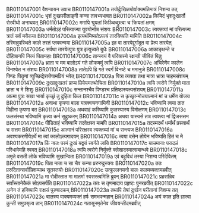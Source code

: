 BR0110147001	वैशम्पायन उवाच
BR0110147001a	तयोर्दुःखितयोर्वाक्यमतिमात्रं निशम्य तत्
BR0110147001c	भृशं दुःखपरीताङ्गी कन्या तावभ्यभाषत
BR0110147002a	किमिदं भृशदुःखार्तौ रोरवीथो अनाथवत्
BR0110147002c	ममापि श्रूयतां किञ्चिच्छ्रुत्वा च क्रियतां क्षमम्
BR0110147003a	धर्मतोऽहं परित्याज्या युवयोर्नात्र संशयः
BR0110147003c	त्यक्तव्यां मां परित्यज्य त्रातं सर्वं मयैकया
BR0110147004a	इत्यर्थमिष्यतेऽपत्यं तारयिष्यति मामिति
BR0110147004c	तस्मिन्नुपस्थिते काले तरतं प्लववन्मया
BR0110147005a	इह वा तारयेद्दुर्गादुत वा प्रेत्य तारयेत्
BR0110147005c	सर्वथा तारयेत्पुत्रः पुत्र इत्युच्यते बुधैः
BR0110147006a	आकाङ्क्षन्ते च दौहित्रानपि नित्यं पितामहाः
BR0110147006c	तान्स्वयं वै परित्रास्ये रक्षन्ती जीवितं पितुः
BR0110147007a	भ्राता च मम बालोऽयं गते लोकममुं त्वयि
BR0110147007c	अचिरेणैव कालेन विनश्येत न संशयः
BR0110147008a	तातेऽपि हि गते स्वर्गं विनष्टे च ममानुजे
BR0110147008c	पिण्डः पितॄणां व्युच्छिद्येत्तत्तेषामप्रियं भवेत्
BR0110147009a	पित्रा त्यक्ता तथा मात्रा भ्रात्रा चाहमसंशयम्
BR0110147009c	दुःखाद्दुःखतरं प्राप्य म्रियेयमतथोचिता
BR0110147010a	त्वयि त्वरोगे निर्मुक्ते माता भ्राता च मे शिशुः
BR0110147010c	सन्तानश्चैव पिण्डश्च प्रतिष्ठास्यत्यसंशयम्
BR0110147011a	आत्मा पुत्रः सखा भार्या कृच्छ्रं तु दुहिता किल
BR0110147011c	स कृच्छ्रान्मोचयात्मानं मां च धर्मेण योजय
BR0110147012a	अनाथा कृपणा बाला यत्रक्वचनगामिनी
BR0110147012c	भविष्यामि त्वया तात विहीना कृपणा बत
BR0110147013a	अथवाहं करिष्यामि कुलस्यास्य विमोक्षणम्
BR0110147013c	फलसंस्था भविष्यामि कृत्वा कर्म सुदुष्करम्
BR0110147014a	अथवा यास्यसे तत्र त्यक्त्वा मां द्विजसत्तम
BR0110147014c	पीडिताहं भविष्यामि तदवेक्षस्व मामपि
BR0110147015a	तदस्मदर्थं धर्मार्थं प्रसवार्थं च सत्तम
BR0110147015c	आत्मानं परिरक्षस्व त्यक्तव्यां मां च सन्त्यज
BR0110147016a	अवश्यकरणीयेऽर्थे मा त्वां कालोऽत्यगादयम्
BR0110147016c	त्वया दत्तेन तोयेन भविष्यति हितं च मे
BR0110147017a	किं न्वतः परमं दुःखं यद्वयं स्वर्गते त्वयि
BR0110147017c	याचमानाः परादन्नं परिधावेमहि श्ववत्
BR0110147018a	त्वयि त्वरोगे निर्मुक्ते क्लेशादस्मात्सबान्धवे
BR0110147018c	अमृते वसती लोके भविष्यामि सुखान्विता
BR0110147019a	एवं बहुविधं तस्या निशम्य परिदेवितम्
BR0110147019c	पिता माता च सा चैव कन्या प्ररुरुदुस्त्रयः
BR0110147020a	ततः प्ररुदितान्सर्वान्निशम्याथ सुतस्तयोः
BR0110147020c	उत्फुल्लनयनो बालः कलमव्यक्तमब्रवीत्
BR0110147021a	मा रोदीस्तात मा मातर्मा स्वसस्त्वमिति ब्रुवन्
BR0110147021c	प्रहसन्निव सर्वांस्तानेकैकं सोऽपसर्पति
BR0110147022a	ततः स तृणमादाय प्रहृष्टः पुनरब्रवीत्
BR0110147022c	अनेन तं हनिष्यामि राक्षसं पुरुषादकम्
BR0110147023a	तथापि तेषां दुःखेन परीतानां निशम्य तत्
BR0110147023c	बालस्य वाक्यमव्यक्तं हर्षः समभवन्महान्
BR0110147024a	अयं काल इति ज्ञात्वा कुन्ती समुपसृत्य तान्
BR0110147024c	गतासूनमृतेनेव जीवयन्तीदमब्रवीत्
